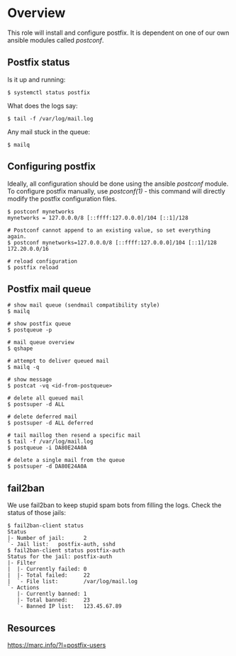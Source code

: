 Overview
========

This role will install and configure postfix. It is dependent on one
of our own ansible modules called *postconf*.


## Postfix status

Is it up and running:

	$ systemctl status postfix

What does the logs say:

	$ tail -f /var/log/mail.log

Any mail stuck in the queue:

	$ mailq


## Configuring postfix

Ideally, all configuration should be done using the ansible *postconf*
module. To configure postfix manually, use *postconf(1)* - this
command will directly modify the postfix configuration files.


	$ postconf mynetworks
	mynetworks = 127.0.0.0/8 [::ffff:127.0.0.0]/104 [::1]/128

	# Postconf cannot append to an existing value, so set everything again.
	$ postconf mynetworks=127.0.0.0/8 [::ffff:127.0.0.0]/104 [::1]/128 172.20.0.0/16

	# reload configuration
	$ postfix reload


## Postfix mail queue

	# show mail queue (sendmail compatibility style)
	$ mailq

	# show postfix queue
	$ postqueue -p

	# mail queue overview
	$ qshape

	# attempt to deliver queued mail
	$ mailq -q

	# show message
	$ postcat -vq <id-from-postqueue>

	# delete all queued mail
	$ postsuper -d ALL

	# delete deferred mail
	$ postsuper -d ALL deferred

	# tail maillog then resend a specific mail
	$ tail -f /var/log/mail.log
	$ postqueue -i DA80E24A0A

	# delete a single mail from the queue
	$ postsuper -d DA80E24A0A


## fail2ban

We use fail2ban to keep stupid spam bots from filling the logs. Check
the status of those jails:

	$ fail2ban-client status
	Status
	|- Number of jail:      2
	`- Jail list:   postfix-auth, sshd
	$ fail2ban-client status postfix-auth
	Status for the jail: postfix-auth
	|- Filter
	|  |- Currently failed: 0
	|  |- Total failed:     22
	|  `- File list:        /var/log/mail.log
	`- Actions
	   |- Currently banned: 1
	   |- Total banned:     23
	   `- Banned IP list:   123.45.67.89

## Resources

https://marc.info/?l=postfix-users
